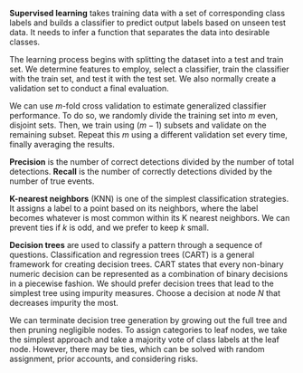 **Supervised learning** takes training data with a set of corresponding class labels and builds a classifier to predict output labels based on unseen test data. It needs to infer a function that separates the data into desirable classes. 

The learning process begins with splitting the dataset into a test and train set. We determine features to employ, select a classifier, train the classifier with the train set, and test it with the test set. We also normally create a validation set to conduct a final evaluation. 

We can use $m$-fold cross validation to estimate generalized classifier performance. To do so, we randomly divide the training set into $m$ even, disjoint sets. Then, we train using $(m-1)$ subsets and validate on the remaining subset. Repeat this $m$ using a different validation set every time, finally averaging the results. 

**Precision** is the number of correct detections divided by the number of total detections. **Recall** is the number of correctly detections divided by the number of true events. 

**K-nearest neighbors** (KNN) is one of the simplest classification strategies. It assigns a label to a point based on its neighbors, where the label becomes whatever is most common within its K nearest neighbors. We can prevent ties if $k$ is odd, and we prefer to keep $k$ small. 

**Decision trees** are used to classify a pattern through a sequence of questions. Classification and regression trees (CART) is a general framework for creating decision trees. CART states that every non-binary numeric decision can be represented as a combination of binary decisions in a piecewise fashion. We should prefer decision trees that lead to the simplest tree using impurity measures. Choose a decision at node $N$ that decreases impurity the most. 

We can terminate decision tree generation by growing out the full tree and then pruning negligible nodes. To assign categories to leaf nodes, we take the simplest approach and take a majority vote of class labels at the leaf node. However, there may be ties, which can be solved with random assignment, prior accounts, and considering risks. 